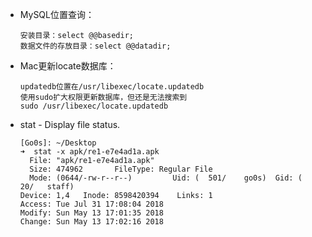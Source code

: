 - MySQL位置查询：

  ```
  安装目录：select @@basedir;
  数据文件的存放目录：select @@datadir;
  ```

- Mac更新locate数据库：

  ```
  updatedb位置在/usr/libexec/locate.updatedb
  使用sudo扩大权限更新数据库，但还是无法搜索到
  sudo /usr/libexec/locate.updatedb
  ```

- stat - Display file status.

  ```
  [Go0s]: ~/Desktop 
  ➜  stat -x apk/re1-e7e4ad1a.apk 
    File: "apk/re1-e7e4ad1a.apk"
    Size: 474962       FileType: Regular File
    Mode: (0644/-rw-r--r--)         Uid: (  501/    go0s)  Gid: (   20/   staff)
  Device: 1,4   Inode: 8598420394    Links: 1
  Access: Tue Jul 31 17:08:04 2018
  Modify: Sun May 13 17:01:35 2018
  Change: Sun May 13 17:02:16 2018
  ```

  ​
